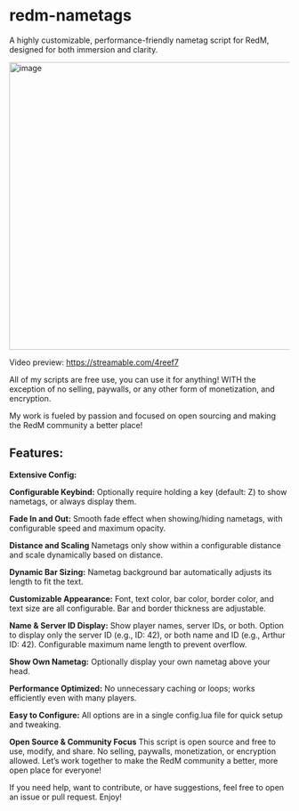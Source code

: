 # redm-nametags

A highly customizable, performance-friendly nametag script for RedM, designed for both immersion and clarity.

<img width="517" alt="image" src="https://github.com/user-attachments/assets/22c20d52-b278-4d01-bff4-add3c2446411" />

Video preview: https://streamable.com/4reef7

All of my scripts are free use, you can use it for anything! WITH the exception of no selling, paywalls, or any other form of monetization, and encryption.

My work is fueled by passion and focused on open sourcing and making the RedM community a better place!

## Features:

**Extensive Config:**

**Configurable Keybind:**
Optionally require holding a key (default: Z) to show nametags, or always display them.

**Fade In and Out:**
Smooth fade effect when showing/hiding nametags, with configurable speed and maximum opacity.

**Distance and Scaling**
Nametags only show within a configurable distance and scale dynamically based on distance.

**Dynamic Bar Sizing:**
Nametag background bar automatically adjusts its length to fit the text.

**Customizable Appearance:**
Font, text color, bar color, border color, and text size are all configurable.
Bar and border thickness are adjustable.

**Name & Server ID Display:**
Show player names, server IDs, or both.
Option to display only the server ID (e.g., ID: 42), or both name and ID (e.g., Arthur ID: 42).
Configurable maximum name length to prevent overflow.

**Show Own Nametag:**
Optionally display your own nametag above your head.

**Performance Optimized:**
No unnecessary caching or loops; works efficiently even with many players.

**Easy to Configure:**
All options are in a single config.lua file for quick setup and tweaking.

**Open Source & Community Focus**
This script is open source and free to use, modify, and share.
No selling, paywalls, monetization, or encryption allowed.
Let’s work together to make the RedM community a better, more open place for everyone!

If you need help, want to contribute, or have suggestions, feel free to open an issue or pull request. Enjoy!
